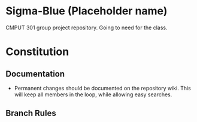 # Sigma-Blue (Placeholder name)
CMPUT 301 group project repository. Going to need for the class.

# Constitution

## Documentation

- Permanent changes should be documented on the repository wiki. This will keep all members in the loop, while allowing easy searches.

## Branch Rules
